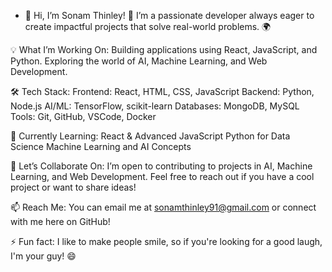 - 👋 Hi, I’m Sonam Thinley!
👀 I’m a passionate developer always eager to create impactful projects that solve real-world problems. 🌍

💡 What I’m Working On:
Building applications using React, JavaScript, and Python.
Exploring the world of AI, Machine Learning, and Web Development.

🛠 Tech Stack:
Frontend: React, HTML, CSS, JavaScript
Backend: Python, Node.js
AI/ML: TensorFlow, scikit-learn
Databases: MongoDB, MySQL
Tools: Git, GitHub, VSCode, Docker

🌱 Currently Learning:
React & Advanced JavaScript
Python for Data Science
Machine Learning and AI Concepts

🤝 Let’s Collaborate On:
I’m open to contributing to projects in AI, Machine Learning, and Web Development. Feel free to reach out if you have a cool project or want to share ideas!

📫 Reach Me:
You can email me at sonamthinley91@gmail.com or connect with me here on GitHub!

⚡ Fun fact: I like to make people smile, so if you're looking for a good laugh, I'm your guy! 😄

<!---
sonamthinley888/sonamthinley888 is a ✨ special ✨ repository because its `README.md` (this file) appears on your GitHub profile.
You can click the Preview link to take a look at your changes.
--->

